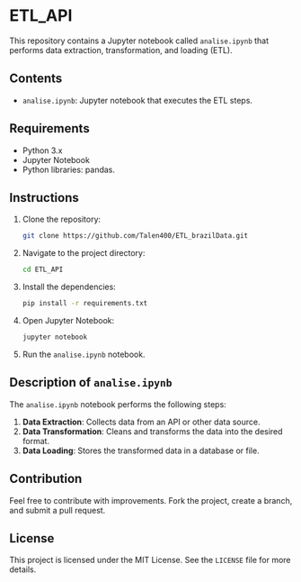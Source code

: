 # ETL_API

This repository contains a Jupyter notebook called `analise.ipynb` that performs data extraction, transformation, and loading (ETL).

## Contents

- `analise.ipynb`: Jupyter notebook that executes the ETL steps.

## Requirements

- Python 3.x
- Jupyter Notebook
- Python libraries: pandas.

## Instructions

1. Clone the repository:
    ```bash
    git clone https://github.com/Talen400/ETL_brazilData.git
    ```
2. Navigate to the project directory:
    ```bash
    cd ETL_API
    ```
3. Install the dependencies:
    ```bash
    pip install -r requirements.txt
    ```
4. Open Jupyter Notebook:
    ```bash
    jupyter notebook
    ```
5. Run the `analise.ipynb` notebook.

## Description of `analise.ipynb`

The `analise.ipynb` notebook performs the following steps:

1. **Data Extraction**: Collects data from an API or other data source.
2. **Data Transformation**: Cleans and transforms the data into the desired format.
3. **Data Loading**: Stores the transformed data in a database or file.

## Contribution

Feel free to contribute with improvements. Fork the project, create a branch, and submit a pull request.

## License

This project is licensed under the MIT License. See the `LICENSE` file for more details.